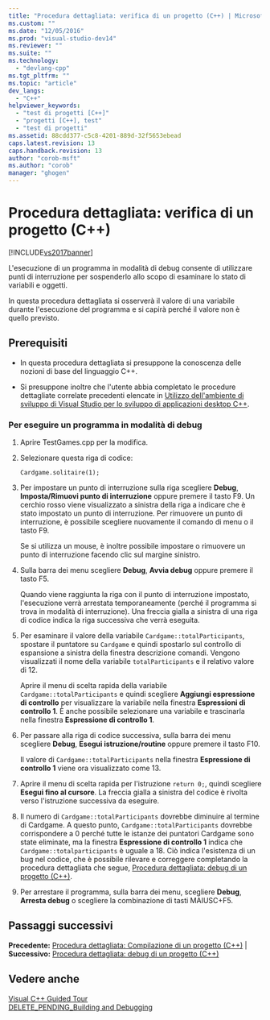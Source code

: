 ```yaml
---
title: "Procedura dettagliata: verifica di un progetto (C++) | Microsoft Docs"
ms.custom: ""
ms.date: "12/05/2016"
ms.prod: "visual-studio-dev14"
ms.reviewer: ""
ms.suite: ""
ms.technology: 
  - "devlang-cpp"
ms.tgt_pltfrm: ""
ms.topic: "article"
dev_langs: 
  - "C++"
helpviewer_keywords: 
  - "test di progetti [C++]"
  - "progetti [C++], test"
  - "test di progetti"
ms.assetid: 88cdd377-c5c8-4201-889d-32f5653ebead
caps.latest.revision: 13
caps.handback.revision: 13
author: "corob-msft"
ms.author: "corob"
manager: "ghogen"
---
```

# Procedura dettagliata: verifica di un progetto (C++)
[!INCLUDE[vs2017banner](../assembler/inline/includes/vs2017banner.md)]

L'esecuzione di un programma in modalità di debug consente di utilizzare punti di interruzione per sospenderlo allo scopo di esaminare lo stato di variabili e oggetti.  
  
 In questa procedura dettagliata si osserverà il valore di una variabile durante l'esecuzione del programma e si capirà perché il valore non è quello previsto.  
  
## Prerequisiti  
  
-   In questa procedura dettagliata si presuppone la conoscenza delle nozioni di base del linguaggio C\+\+.  
  
-   Si presuppone inoltre che l'utente abbia completato le procedure dettagliate correlate precedenti elencate in [Utilizzo dell'ambiente di sviluppo di Visual Studio per lo sviluppo di applicazioni desktop C\+\+](../ide/using-the-visual-studio-ide-for-cpp-desktop-development.md).  
  
### Per eseguire un programma in modalità di debug  
  
1.  Aprire TestGames.cpp per la modifica.  
  
2.  Selezionare questa riga di codice:  
  
     `Cardgame.solitaire(1);`  
  
3.  Per impostare un punto di interruzione sulla riga scegliere **Debug**, **Imposta\/Rimuovi punto di interruzione** oppure premere il tasto F9.  Un cerchio rosso viene visualizzato a sinistra della riga a indicare che è stato impostato un punto di interruzione.  Per rimuovere un punto di interruzione, è possibile scegliere nuovamente il comando di menu o il tasto F9.  
  
     Se si utilizza un mouse, è inoltre possibile impostare o rimuovere un punto di interruzione facendo clic sul margine sinistro.  
  
4.  Sulla barra dei menu scegliere **Debug**, **Avvia debug** oppure premere il tasto F5.  
  
     Quando viene raggiunta la riga con il punto di interruzione impostato, l'esecuzione verrà arrestata temporaneamente \(perché il programma si trova in modalità di interruzione\).  Una freccia gialla a sinistra di una riga di codice indica la riga successiva che verrà eseguita.  
  
5.  Per esaminare il valore della variabile `Cardgame::totalParticipants`, spostare il puntatore su `Cardgame` e quindi spostarlo sul controllo di espansione a sinistra della finestra descrizione comandi.  Vengono visualizzati il nome della variabile `totalParticipants` e il relativo valore di 12.  
  
     Aprire il menu di scelta rapida della variabile `Cardgame::totalParticipants` e quindi scegliere **Aggiungi espressione di controllo** per visualizzare la variabile nella finestra **Espressioni di controllo 1**.  È anche possibile selezionare una variabile e trascinarla nella finestra **Espressione di controllo 1**.  
  
6.  Per passare alla riga di codice successiva, sulla barra dei menu scegliere **Debug**, **Esegui istruzione\/routine** oppure premere il tasto F10.  
  
     Il valore di `Cardgame::totalParticipants` nella finestra **Espressione di controllo 1** viene ora visualizzato come 13.  
  
7.  Aprire il menu di scelta rapida per l'istruzione `return 0;`, quindi scegliere **Esegui fino al cursore**.  La freccia gialla a sinistra del codice è rivolta verso l'istruzione successiva da eseguire.  
  
8.  Il numero di `Cardgame::totalParticipants` dovrebbe diminuire al termine di Cardgame.  A questo punto, `Cardgame::totalParticipants` dovrebbe corrispondere a 0 perché tutte le istanze dei puntatori Cardgame sono state eliminate, ma la finestra **Espressione di controllo 1** indica che `Cardgame::totalparticipants` è uguale a 18.  Ciò indica l'esistenza di un bug nel codice, che è possibile rilevare e correggere completando la procedura dettagliata che segue, [Procedura dettagliata: debug di un progetto \(C\+\+\)](../ide/walkthrough-debugging-a-project-cpp.md).  
  
9. Per arrestare il programma, sulla barra dei menu, scegliere **Debug**, **Arresta debug** o scegliere la combinazione di tasti MAIUSC\+F5.  
  
## Passaggi successivi  
 **Precedente:** [Procedura dettagliata: Compilazione di un progetto \(C\+\+\)](../ide/walkthrough-building-a-project-cpp.md) &#124; **Successivo:** [Procedura dettagliata: debug di un progetto \(C\+\+\)](../ide/walkthrough-debugging-a-project-cpp.md)  
  
## Vedere anche  
 [Visual C\+\+ Guided Tour](http://msdn.microsoft.com/it-it/499cb66f-7df1-45d6-8b6b-33d94fd1f17c)   
 [DELETE\_PENDING\_Building and Debugging](http://msdn.microsoft.com/it-it/9f6ba537-5ea0-46fb-b6ba-b63d657d84f1)
